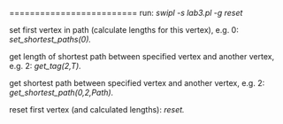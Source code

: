=========================
run:
	*swipl -s lab3.pl -g reset*

set first vertex in path
(calculate lengths for this vertex), e.g. 0:
	*set_shortest_paths(0).*

get length of shortest path between specified vertex and another vertex, e.g. 2:
	*get_tag(2,T).*

get shortest path between specified vertex and another vertex, e.g. 2:
	*get_shortest_path(0,2,Path).*

reset first vertex (and calculated lengths):
	*reset.*

